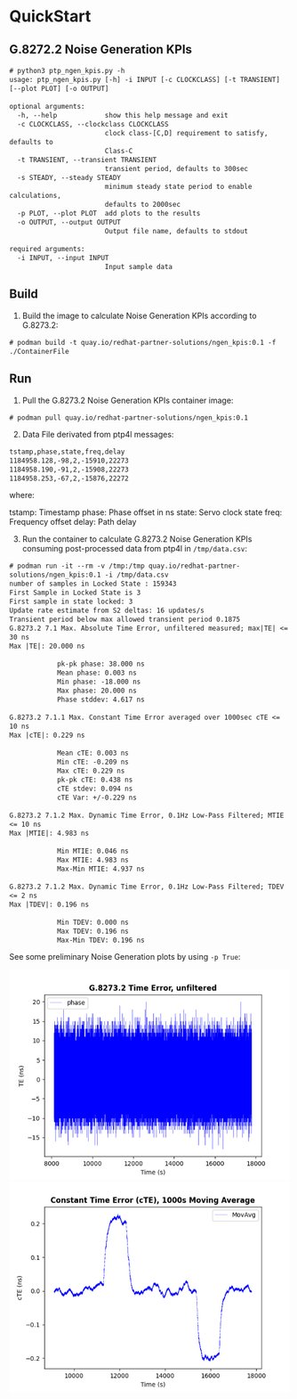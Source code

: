 # QuickStart


## G.8272.2 Noise Generation KPIs


```console
# python3 ptp_ngen_kpis.py -h
usage: ptp_ngen_kpis.py [-h] -i INPUT [-c CLOCKCLASS] [-t TRANSIENT] [--plot PLOT] [-o OUTPUT]

optional arguments:
  -h, --help            show this help message and exit
  -c CLOCKCLASS, --clockclass CLOCKCLASS
                        clock class-[C,D] requirement to satisfy, defaults to
                        Class-C
  -t TRANSIENT, --transient TRANSIENT
                        transient period, defaults to 300sec
  -s STEADY, --steady STEADY
                        minimum steady state period to enable calculations,
                        defaults to 2000sec
  -p PLOT, --plot PLOT  add plots to the results
  -o OUTPUT, --output OUTPUT
                        Output file name, defaults to stdout

required arguments:
  -i INPUT, --input INPUT
                        Input sample data
```

## Build

1) Build the image to calculate Noise Generation KPIs according to G.8273.2:

```
# podman build -t quay.io/redhat-partner-solutions/ngen_kpis:0.1 -f ./ContainerFile
```

## Run

1) Pull the G.8273.2 Noise Generation KPIs container image:

```
# podman pull quay.io/redhat-partner-solutions/ngen_kpis:0.1
```

2) Data File derivated from ptp4l messages:

```
tstamp,phase,state,freq,delay
1184958.128,-98,2,-15910,22273
1184958.190,-91,2,-15908,22273
1184958.253,-67,2,-15876,22272
```

where:

tstamp: Timestamp
phase: Phase offset in ns
state: Servo clock state
freq: Frequency offset
delay: Path delay

3) Run the container to calculate G.8273.2 Noise Generation KPIs consuming post-processed data from ptp4l in `/tmp/data.csv`:

```
# podman run -it --rm -v /tmp:/tmp quay.io/redhat-partner-solutions/ngen_kpis:0.1 -i /tmp/data.csv
number of samples in Locked State : 159343
First Sample in Locked State is 3
First sample in state locked: 3
Update rate estimate from S2 deltas: 16 updates/s
Transient period below max allowed transient period 0.1875
G.8273.2 7.1 Max. Absolute Time Error, unfiltered measured; max|TE| <= 30 ns
Max |TE|: 20.000 ns

            pk-pk phase: 38.000 ns
            Mean phase: 0.003 ns
            Min phase: -18.000 ns
            Max phase: 20.000 ns
            Phase stddev: 4.617 ns

G.8273.2 7.1.1 Max. Constant Time Error averaged over 1000sec cTE <= 10 ns
Max |cTE|: 0.229 ns

            Mean cTE: 0.003 ns
            Min cTE: -0.209 ns
            Max cTE: 0.229 ns
            pk-pk cTE: 0.438 ns
            cTE stdev: 0.094 ns
            cTE Var: +/-0.229 ns

G.8273.2 7.1.2 Max. Dynamic Time Error, 0.1Hz Low-Pass Filtered; MTIE <= 10 ns
Max |MTIE|: 4.983 ns

            Min MTIE: 0.046 ns
            Max MTIE: 4.983 ns
            Max-Min MTIE: 4.937 ns

G.8273.2 7.1.2 Max. Dynamic Time Error, 0.1Hz Low-Pass Filtered; TDEV <= 2 ns
Max |TDEV|: 0.196 ns

            Min TDEV: 0.000 ns
            Max TDEV: 0.196 ns
            Max-Min TDEV: 0.196 ns
```

See some preliminary Noise Generation plots by using `-p True`:

![Time Error](fig/g82732_time_error.png)
![Constant Time Error](fig/g82732_constant_time_error.png)
